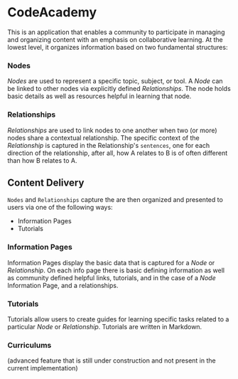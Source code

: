 # CodeAcademy

This is an application that enables a community to participate in managing and organizing content with an emphasis on collaborative learning.  At the lowest level, it organizes information based on two fundamental structures:

### Nodes
*Nodes* are used to represent a specific topic, subject, or tool.  A *Node* can be linked to other nodes via explicitly defined *Relationships*.  The node holds basic details as well as resources helpful in learning that node.

### Relationships
*Relationships* are used to link nodes to one another when two (or more) nodes share a contextual relationship.  The specific context of the *Relationship* is captured in the Relationship's `sentences`, one for each direction of the relationship, after all, how A relates to B is of often different than how B relates to A.

## Content Delivery
`Nodes` and `Relationships` capture the are then organized and presented to users via one of the following ways:

* Information Pages
* Tutorials

### Information Pages 
Information Pages display the basic data that is captured for a *Node* or *Relationship*.  On each info page there is basic defining information as well as community defined helpful links, tutorials, and in the case of a *Node* Information Page, and a relationships.

### Tutorials 
Tutorials allow users to create guides for learning specific tasks related to a particular *Node* or *Relationship*.  Tutorials are written in Markdown.

### Curriculums 
(advanced feature that is still under construction and not present in the current implementation)
